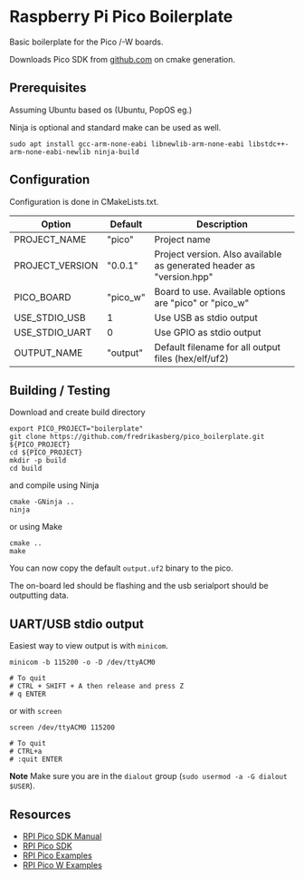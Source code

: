 # Raspberry Pi Pico Boilerplate

Basic boilerplate for the Pico /-W boards.

Downloads Pico SDK from [github.com](https://github.com/raspberrypi/pico-sdk) on cmake generation.

## Prerequisites

Assuming Ubuntu based os (Ubuntu, PopOS eg.)

Ninja is optional and standard make can be used as well.

```
sudo apt install gcc-arm-none-eabi libnewlib-arm-none-eabi libstdc++-arm-none-eabi-newlib ninja-build
```

## Configuration

Configuration is done in CMakeLists.txt.

| Option          | Default  | Description                                                          |
|-----------------|----------|----------------------------------------------------------------------|
| PROJECT_NAME    | "pico"   | Project name                                                         |
| PROJECT_VERSION | "0.0.1"  | Project version. Also available as generated header as "version.hpp" |
| PICO_BOARD      | "pico_w" | Board to use. Available options are "pico" or "pico_w"               |
| USE_STDIO_USB   | 1        | Use USB as stdio output                                              |
| USE_STDIO_UART  | 0        | Use GPIO as stdio output                                             |
| OUTPUT_NAME     | "output" | Default filename for all output files (hex/elf/uf2)                  |

## Building / Testing

Download and create build directory

```
export PICO_PROJECT="boilerplate"
git clone https://github.com/fredrikasberg/pico_boilerplate.git ${PICO_PROJECT}
cd ${PICO_PROJECT}
mkdir -p build
cd build
```

and compile using Ninja

```
cmake -GNinja ..
ninja
```

or using Make
```
cmake ..
make
```

You can now copy the default `output.uf2` binary to the pico. 

The on-board led should be flashing and the usb serialport should be outputting data.

## UART/USB stdio output

Easiest way to view output is with `minicom`.

```
minicom -b 115200 -o -D /dev/ttyACM0

# To quit
# CTRL + SHIFT + A then release and press Z
# q ENTER
```

or with `screen`

```
screen /dev/ttyACM0 115200

# To quit
# CTRL+a 
# :quit ENTER
```

**Note** Make sure you are in the `dialout` group (`sudo usermod -a -G dialout $USER`).

## Resources

* [RPI Pico SDK Manual](https://datasheets.raspberrypi.com/pico/raspberry-pi-pico-c-sdk.pdf)
* [RPI Pico SDK](https://github.com/raspberrypi/pico-sdk)
* [RPI Pico Examples](https://github.com/raspberrypi/pico-examples)
* [RPI Pico W Examples](https://github.com/raspberrypi/pico-examples/tree/master/pico_w)